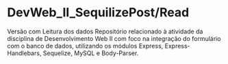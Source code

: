 # DevWeb_II_SequilizePost/Read
Versão com Leitura dos dados 
Repositório relacionado à atividade da disciplina de Desenvolvimento Web II com foco na integração do formulário com o banco de dados, utilizando os módulos Express, Express-Handlebars, Sequelize, MySQL e Body-Parser.
